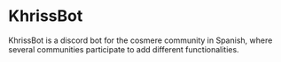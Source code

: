# KhrissBot
KhrissBot is a discord bot for the cosmere community in Spanish, where several communities participate to add different functionalities.
